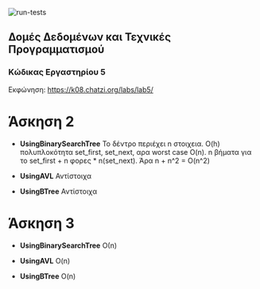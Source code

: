 ![run-tests](../../workflows/run-tests/badge.svg)

## Δομές Δεδομένων και Τεχνικές Προγραμματισμού

### Κώδικας Εργαστηρίου 5

Εκφώνηση: https://k08.chatzi.org/labs/lab5/ 

# Άσκηση 2

* __UsingBinarySearchTree__ Το δέντρο περιέχει n στοιχεια. O(h) πολυπλοκότητα set_first, set_next, αρα worst case O(n). 
n βήματα για το set_first + n φορες * n(set_next). Άρα n + n^2 = O(n^2)

* __UsingAVL__ Αντίστοιχα

* __UsingBTree__ Αντίστοιχα

# Άσκηση 3

* __UsingBinarySearchTree__ Ο(n)

* __UsingAVL__ O(n)

* __UsingBTree__ O(n)